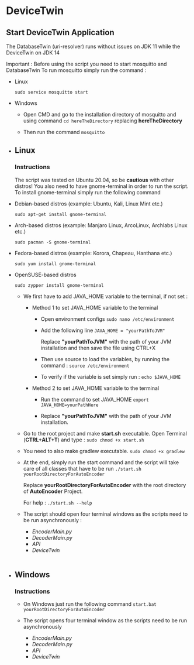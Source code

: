 
# DeviceTwin

## Start DeviceTwin Application
The DatabaseTwin (uri-resolver) runs without issues on JDK 11 while the DeviceTwin on JDK 14

Important : Before using the script you need to start mosquitto and DatabaseTwin
To run mosquitto simply run the command : 
	

 - Linux

    `sudo service mosquitto start`

 - Windows
	- Open CMD and go to the installation directory of mosquitto and using command `cd hereTheDirectory` replacing **hereTheDirectory**

	- Then run the command
	 `mosquitto`

 - ## Linux
    ### Instructions
	The script was tested on Ubuntu 20.04, so be **cautious** with other distros! 
	You also need to have gnome-terminal in order to run the script.
	To install gnome-terminal simply run the following command
 - Debian-based distros (example: Ubuntu, Kali, Linux Mint etc.)

    `sudo apt-get install gnome-terminal`

 - Arch-based distros (example: Manjaro Linux, ArcoLinux, Archlabs Linux etc.)

    `sudo pacman -S gnome-terminal`

 - Fedora-based distros (example: Korora, Chapeau, Hanthana etc.)
 
    `sudo yum install gnome-terminal`

 - OpenSUSE-based distros
 
    `sudo zypper install gnome-terminal`
    
    * We first have to add JAVA_HOME variable to the terminal, if not set :
        * Method 1 to set JAVA_HOME variable to the terminal
            * Open environment configs
                `sudo nano /etc/environment`
            * Add the following line
                `JAVA_HOME = "yourPathToJVM"`
                
                Replace **"yourPathToJVM"** with the path of your JVM installation and then save the file using CTRL+X

            * Then use source to load the variables, by running the command :
                `source /etc/environment`
                
            * To verify if the variable is set simply run :
                `echo $JAVA_HOME`
        * Method 2 to set JAVA_HOME variable to the terminal
            * Run the command to set JAVA_HOME
                `export JAVA_HOME=yourPathHere`
                
            * Replace **"yourPathToJVM"** with the path of your JVM installation.

    * Go to the root project and make **start.sh** executable. Open Terminal (**CTRL+ALT+T**) and type : 
        `sudo chmod +x start.sh`
        
    * You need to also make gradlew executable. 
        `sudo chmod +x gradlew`
        
    * At the end, simply run the start command and the script will take care of all classes that have to be run
        `./start.sh yourRootDirectoryForAutoEncoder`
        
        Replace **yourRootDirectoryForAutoEncoder** with the root directory of **AutoEncoder** Project. 
        
        For help : 
        `./start.sh --help`
    * The script should open four terminal windows as the scripts need to be run asynchronously : 
    
        * *EncoderMain.py*
        * *DecoderMain.py*
        * *API* 
        * *DeviceTwin*

    <br>
    
 - ## Windows
    ### Instructions
    * On Windows just run the following command
    `start.bat yourRootDirectoryForAutoEncoder`
    
    * The script opens four terminal window as the scripts need to be run asynchronously 
        * *EncoderMain.py*
        * *DecoderMain.py*
        * *API* 
        * *DeviceTwin*
